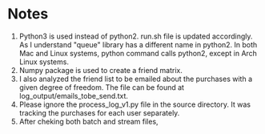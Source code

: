 # Notes
1. Python3 is used instead of python2. run.sh file is updated accordingly. As I understand "queue" library has a different name in python2. In both Mac and Linux systems, python command calls python2, except in Arch Linux systems.
2. Numpy package is used to create a friend matrix.
3. I also analyzed the friend list to be emailed about the purchases with a given degree of freedom. The file can be found at log\_output/emails\_tobe\_send.txt.
4. Please ignore the process\_log\_v1.py file in the source directory. It was tracking the purchases for each user separately.
5. After cheking both batch and stream files, 
